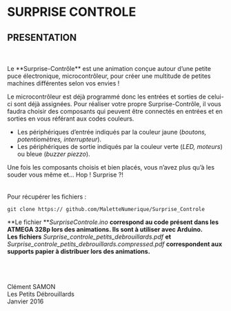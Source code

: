 # SURPRISE CONTROLE

## PRESENTATION

<br />
<br />
Le **Surprise-Contrôle** est une animation conçue autour d’une petite puce électronique, microcontrôleur, pour créer une multitude de petites machines différentes selon vos envies !
Le microcontrôleur est déjà programmé donc les entrées et sorties de celui-ci sont déjà assignées. Pour réaliser votre propre Surprise-Contrôle, il vous faudra choisir des composants qui peuvent être connectés en entrées et en sorties en vous référant aux codes couleurs.
- Les périphériques d’entrée indiqués par la couleur jaune (*boutons, potentiomètres, interrupteur*).- Les périphériques de sortie indiqués par la couleur verte (*LED, moteurs*) ou bleue (*buzzer piezzo*).
Une fois les composants choisis et bien placés, vous n’avez plus qu’à les souder vous même et... Hop ! Surprise ?!
<br />
<br />
<br />
Pour récupérer les fichiers : 

`git clone https://	github.com/MaletteNumerique/Surprise_Controle`

**Le fichier ***SurpriseControle.ino* **correspond au code présent dans les ATMEGA 328p lors des animations. Ils sont à utiliser avec Arduino. <br />**
**Les fichiers** *Surprise_controle_petits_debrouillards.pdf* **et** *Surprise_controle_petits_debrouillards.compressed.pdf* **correspondent aux supports papier à distribuer lors des animations.**


<br />
<br />
<br />
Clément SAMON<br />
Les Petits Débrouillards <br />
Janvier 2016
